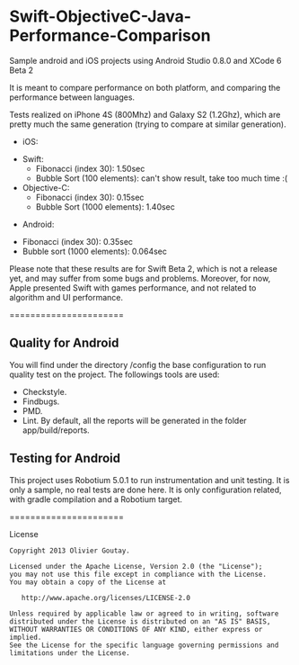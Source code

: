 Swift-ObjectiveC-Java-Performance-Comparison
======================

Sample android and iOS projects using Android Studio 0.8.0 and XCode 6 Beta 2

It is meant to compare performance on both platform, and comparing the performance between languages.

Tests realized on iPhone 4S (800Mhz) and Galaxy S2 (1.2Ghz), which are pretty much the same generation (trying to compare at similar generation).
* iOS:
 - Swift:
	- Fibonacci (index 30): 1.50sec
	- Bubble Sort (100 elements): can't show result, take too much time :(
 - Objective-C:
	- Fibonacci (index 30): 0.15sec
	- Bubble Sort (1000 elements): 1.40sec
* Android:
 - Fibonacci (index 30): 0.35sec
 - Bubble sort (1000 elements): 0.064sec
 
 Please note that these results are for Swift Beta 2, which is not a release yet, and may suffer from some bugs and problems. Moreover, for now, Apple presented Swift with games performance, and not related to algorithm and UI performance.
 
======================

Quality for Android
-------
You will find under the directory /config the base configuration to run quality test on the project.
The followings tools are used:
 - Checkstyle.
 - Findbugs.
 - PMD.
 - Lint.
By default, all the reports will be generated in the folder app/build/reports.

Testing for Android
-------
This project uses Robotium 5.0.1 to run instrumentation and unit testing.
It is only a sample, no real tests are done here. It is only configuration related, with gradle compilation and a Robotium target.
 
======================

License

    Copyright 2013 Olivier Goutay.

    Licensed under the Apache License, Version 2.0 (the "License");
    you may not use this file except in compliance with the License.
    You may obtain a copy of the License at

       http://www.apache.org/licenses/LICENSE-2.0

    Unless required by applicable law or agreed to in writing, software
    distributed under the License is distributed on an "AS IS" BASIS,
    WITHOUT WARRANTIES OR CONDITIONS OF ANY KIND, either express or implied.
    See the License for the specific language governing permissions and
    limitations under the License.